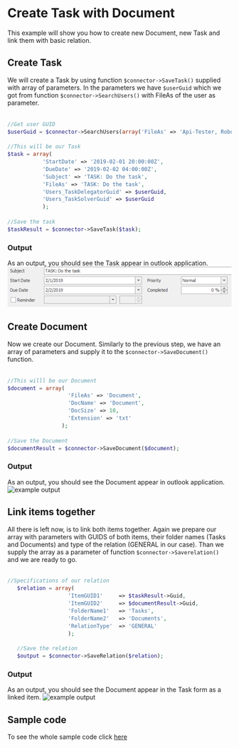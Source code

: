 # Create Task with Document
This example will show you how to create new Document, new Task and link them with basic relation.

## Create Task 
We will create a Task by using function ```$connector->SaveTask()``` supplied with array of parameters. In the parameters we have ```$userGuid``` which we got from function ```$connector->SearchUsers()``` with FileAs of the user as parameter. 
 ```php

//Get user GUID
$userGuid = $connector->SearchUsers(array('FileAs' => 'Api-Tester, Robot'))->Data[0]->ItemGUID;

//This will be our Task
$task = array(
            'StartDate' => '2019-02-01 20:00:00Z',
            'DueDate' => '2019-02-02 04:00:00Z',
            'Subject' => 'TASK: Do the task',
            'FileAs' => 'TASK: Do the task',
            'Users_TaskDelegatorGuid' => $userGuid,
            'Users_TaskSolverGuid' => $userGuid
            );

//Save the task
$taskResult = $connector->SaveTask($task);

 ```
### Output
As an output, you should see the Task appear in outlook application.
![example output](Images/sample_output_task.PNG)

## Create Document
Now we create our Document. Similarly to the previous step, we have an array of parameters and supply it to the ```$connector->SaveDocument()``` function.
 ```php

//This willl be our Document
$document = array(
                    'FileAs' => 'Document',
                    'DocName' => 'Document',
                    'DocSize' => 10,
                    'Extension' => 'txt'
                  );

//Save the Document
$documentResult = $connector->SaveDocument($document);

 ```
### Output
As an output, you should see the Document appear in outlook application.
![example output](Images/sample_output_task_document.PNG)

## Link items together
All there is left now, is to link both items together. Again we prepare our array with parameters with GUIDS of both items, their folder names (Tasks and Documents) and type of the relation (GENERAL in our case). Than we supply the array as a parameter of function  ```$connector->Saverelation()``` and we are ready to go.
 ```php

//Specifications of our relation
    $relation = array(
                    'ItemGUID1'     => $taskResult->Guid,
                    'ItemGUID2'     => $documentResult->Guid,
                    'FolderName1'   => 'Tasks',
                    'FolderName2'   => 'Documents',
                    'RelationType'  => 'GENERAL'
                    );

    //Save the relation
    $output = $connector->SaveRelation($relation);

 ```
 ### Output
As an output, you should see the Document appear in the Task form as a linked item.
![example output](Images/sample_output_task_relation.PNG)

## Sample code
To see the whole sample code click [here](sample_code.php)
